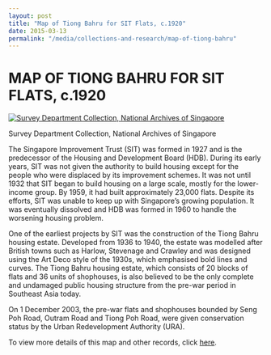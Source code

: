 ```yaml
---
layout: post
title: "Map of Tiong Bahru for SIT Flats, c.1920"
date: 2015-03-13
permalink: "/media/collections-and-research/map-of-tiong-bahru"
---
```


# MAP OF TIONG BAHRU FOR SIT FLATS, c.1920

[![Survey Department Collection, National Archives of Singapore](http://www.nas.gov.sg/blogs/archivistpick/wp-content/uploads/2015/03/2015-03-13-L.jpg)](http://www.nas.gov.sg/blogs/archivistpick/wp-content/uploads/2015/03/2015-03-13-L.jpg)

Survey Department Collection, National Archives of Singapore

The Singapore Improvement Trust (SIT) was formed in 1927 and is the predecessor of the Housing and Development Board (HDB). During its early years, SIT was not given the authority to build housing except for the people who were displaced by its improvement schemes. It was not until 1932 that SIT began to build housing on a large scale, mostly for the lower-income group. By 1959, it had built approximately 23,000 flats. Despite its efforts, SIT was unable to keep up with Singapore’s growing population. It was eventually dissolved and HDB was formed in 1960 to handle the worsening housing problem.

One of the earliest projects by SIT was the construction of the Tiong Bahru housing estate. Developed from 1936 to 1940, the estate was modelled after British towns such as Harlow, Stevenage and Crawley and was designed using the Art Deco style of the 1930s, which emphasised bold lines and curves. The Tiong Bahru housing estate, which consists of 20 blocks of flats and 36 units of shophouses, is also believed to be the only complete and undamaged public housing structure from the pre-war period in Southeast Asia today.

On 1 December 2003, the pre-war flats and shophouses bounded by Seng Poh Road, Outram Road and Tiong Poh Road, were given conservation status by the Urban Redevelopment Authority (URA).

To view more details of this map and other records, click [here](http://www.nas.gov.sg/archivesonline/maps_building_plans/record-details/dd7fddbe-115c-11e3-83d5-0050568939ad).